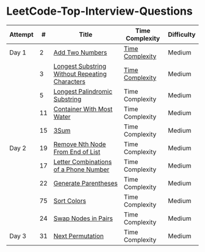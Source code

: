 LeetCode-Top-Interview-Questions
================================



| Attempt | # | Title | Time Complexity | Difficulty |
|-----|---| ----- | -------- | ---------- |
| Day 1 | 2 | [Add Two Numbers](https://github.com/Rajib-Sarwar/LeetCode-Top-Interview-Questions/blob/main/add-two-numbers.java) | [Time Complexity](https://github.com/Rajib-Sarwar/LeetCode-Top-Interview-Questions/blob/main/add-two-numbers-time-complexity)| Medium |
|   | 3 | [Longest Substring Without Repeating Characters](https://github.com/Rajib-Sarwar/LeetCode-Top-Interview-Questions/edit/main/longest-palindromic-substring.java) | [Time Complexity](https://github.com/Rajib-Sarwar/LeetCode-Top-Interview-Questions/blob/main/longest-substring-without-repeating-characters-time-complexity)| Medium |
|   | 5 | [Longest Palindromic Substring](https://github.com/Rajib-Sarwar/LeetCode-Top-Interview-Questions/blob/main/longest-palindromic-substring.java) | Time Complexity | Medium |
|   | 11 | [Container With Most Water](https://github.com/Rajib-Sarwar/LeetCode-Top-Interview-Questions/blob/main/container-with-most-water.java) | Time Complexity | Medium |
|   | 15 | [3Sum](https://github.com/Rajib-Sarwar/LeetCode-Top-Interview-Questions/blob/main/3sum.java) | Time Complexity | Medium |
| Day 2 | 19 | [Remove Nth Node From End of List](https://github.com/Rajib-Sarwar/LeetCode-Top-Interview-Questions/blob/main/remove-nth-node-from-end-of-list.java) | Time Complexity | Medium |
|   | 17 | [Letter Combinations of a Phone Number](https://github.com/Rajib-Sarwar/LeetCode-Top-Interview-Questions/blob/main/letter-combinations-of-a-phone-number.java) | Time Complexity | Medium |
|   | 22 | [Generate Parentheses](https://github.com/Rajib-Sarwar/LeetCode-Top-Interview-Questions/blob/main/generate-parentheses.java) | Time Complexity | Medium |
|   | 75 | [Sort Colors](https://github.com/Rajib-Sarwar/LeetCode-Top-Interview-Questions/blob/main/sort-colors.java) | Time Complexity | Medium |
|   | 24 | [Swap Nodes in Pairs](https://github.com/Rajib-Sarwar/LeetCode-Top-Interview-Questions/blob/main/swap-nodes-in-pairs.java) | Time Complexity | Medium |
| Day 3 | 31 | [Next Permutation](https://github.com/Rajib-Sarwar/LeetCode-Top-Interview-Questions/blob/main/next-permutation.java) | Time Complexity| Medium |

